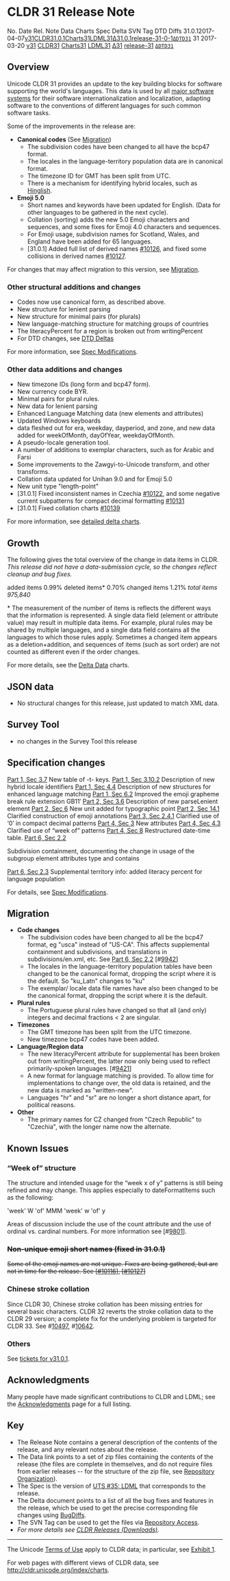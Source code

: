# CLDR 31 Release Note

No. Date Rel. Note Data Charts Spec Delta SVN Tag DTD Diffs
31.0.12017-04-07[v31](http://cldr.unicode.org/index/downloads/cldr-31)[CLDR31.0.1](http://www.unicode.org/Public/cldr/31.0.1/)[Charts31](http://www.unicode.org/cldr/charts/31/)[LDML31](http://www.unicode.org/reports/tr35/tr35-47/tr35.html)[Δ31.0.1](http://unicode.org/cldr/trac/query?resolution=fixed&milestone=31&milestone=31.0.1&group=component&max=999&col=id&col=summary&col=owner&col=type&col=status&col=priority&col=time&order=priority)[release-31-0-1](http://www.unicode.org/repos/cldr/tags/release-31-0-1/)[`ΔDTD31`](http://unicode.org/cldr/trac/changeset?reponame=&new=HEAD@tags/release-31/common/dtd&old=HEAD@tags/release-30/common/dtd)
31 2017-03-20 [v31](http://cldr.unicode.org/index/downloads/cldr-31)
[CLDR31](http://unicode.org/Public/cldr/31/)
[Charts31](http://www.unicode.org/cldr/charts/31/)
[LDML31](http://www.unicode.org/reports/tr35/tr35-47/tr35.html)
[Δ31](http://unicode.org/cldr/trac/query?resolution=fixed&milestone=31&group=component&max=999)
[release-31](http://www.unicode.org/repos/cldr/tags/release-31/)
[`ΔDTD31`](http://unicode.org/cldr/trac/changeset?reponame=&new=HEAD@tags/release-31/common/dtd&old=HEAD@tags/release-30/common/dtd)

## Overview

Unicode CLDR 31 provides an update to the key building blocks for software
supporting the world's languages. This data is used by all [major software
systems](http://cldr.unicode.org/index#TOC-Who-uses-CLDR-) for their software
internationalization and localization, adapting software to the conventions of
different languages for such common software tasks.

Some of the improvements in the release are:

*   **Canonical codes** (See [Migration](cldr-31.md))
    *   The subdivision codes have been changed to all have the bcp47 format.
    *   The locales in the language-territory population data are in canonical
        format.
    *   The timezone ID for GMT has been split from UTC.
    *   There is a mechanism for identifying hybrid locales, such as
        [Hinglish](http://unicode.org/repos/cldr/trunk/specs/ldml/tr35.html#Hybrid_Locale).
*   **Emoji 5.0**
    *   Short names and keywords have been updated for English. (Data for other
        languages to be gathered in the next cycle).
    *   Collation (sorting) adds the new 5.0 Emoji characters and sequences, and
        some fixes for Emoji 4.0 characters and sequences.
    *   For Emoji usage, subdivision names for Scotland, Wales, and England have
        been added for 65 languages.
    *   \[31.0.1\] Added full list of derived names
        [#](http://unicode.org/cldr/trac/ticket/10126)[10126](http://unicode.org/cldr/trac/ticket/10126),
        and fixed some collisions in derived names
        [#](http://unicode.org/cldr/trac/ticket/10127)[10127](http://unicode.org/cldr/trac/ticket/10127).

For changes that may affect migration to this version, see
[Migration](cldr-31.md).

### Other structural additions and changes

*   Codes now use canonical form, as described above.
*   New structure for lenient parsing
*   New structure for minimal pairs (for plurals)
*   New language-matching structure for matching groups of countries
*   The literacyPercent for a region is broken out from writingPercent
*   For DTD changes, see [DTD
    Deltas](http://www.unicode.org/cldr/charts/31/supplemental/dtd_deltas.html)

For more information, see [Spec
Modifications](http://unicode.org/repos/cldr/trunk/specs/ldml/tr35.html#Modifications).

### Other data additions and changes

*   New timezone IDs (long form and bcp47 form).
*   New currency code BYR.
*   Minimal pairs for plural rules.
*   New data for lenient parsing
*   Enhanced Language Matching data (new elements and attributes)
*   Updated Windows keyboards
*   <fields> data fleshed out for era, weekday, dayperiod, and zone, and new
    <fields> data added for weekOfMonth, dayOfYear, weekdayOfMonth.
*   A pseudo-locale generation tool.
*   A number of additions to exemplar characters, such as for Arabic and Farsi
*   Some improvements to the Zawgyi-to-Unicode transform, and other transforms.
*   Collation data updated for Unihan 9.0 and for Emoji 5.0
*   New unit type "length-point"
*   \[31.0.1\] Fixed inconsistent names in Czechia
    [#10122](http://unicode.org/cldr/trac/ticket/10122), and some negative
    current subpatterns for compact decimal formatting
    [#10131](http://unicode.org/cldr/trac/ticket/10131)
*   \[31.0.1\] Fixed collation charts
    [#10139](http://unicode.org/cldr/trac/ticket/10139)

For more information, see [detailed delta
charts](http://www.unicode.org/cldr/charts/31/delta/index.html).

## Growth

The following gives the total overview of the change in data items in CLDR.
*This release did not have a data-submission cycle, so the changes reflect
cleanup and bug fixes.*

added items
0.99%
deleted items\*                                                         0.70%
changed items                                                   1.21%
*total items*                                                   *975,840*

\* The measurement of the number of items is reflects the different ways that
the information is represented. A single data field (element or attribute value)
may result in multiple data items. For example, plural rules may be shared by
multiple languages, and a single data field contains all the languages to which
those rules apply. Sometimes a changed item appears as a deletion+addition, and
sequences of items (such as sort order) are not counted as different even if the
order changes.

For more details, see the [Delta
Data](http://www.unicode.org/cldr/charts/31/delta/index.html) charts.

## JSON data

*   No structural changes for this release, just updated to match XML data.

## Survey Tool

*   no changes in the Survey Tool this release

## Specification changes

[Part 1, Sec
3.7](http://www.unicode.org/reports/tr35/tr35-47/tr35.html#t_Extension) New
table of -t- keys. [Part 1, Sec
3.10.2](http://www.unicode.org/reports/tr35/tr35-47/tr35.html#Hybrid_Locale)
Description of new hybrid locale identifiers [Part 1, Sec
4.4](http://www.unicode.org/reports/tr35/tr35-47/tr35.html#LanguageMatching)
Description of new structures for enhanced language matching [Part 1, Sec
6.2](http://www.unicode.org/reports/tr35/tr35-47/tr35.html#Extended_Pictographic)
Improved the emoji grapheme break rule extension GB11′ [Part 2, Sec
3.6](http://www.unicode.org/reports/tr35/tr35-47/tr35-general.html#Character_Parse_Lenient)
Description of new parseLenient element [Part 2, Sec
6](http://www.unicode.org/reports/tr35/tr35-47/tr35-general.html#Unit_Elements)
New unit added for typographic point
[Part 2, Sec
14.1](http://www.unicode.org/reports/tr35/tr35-47/tr35-general.html#SynthesizingNames)
Clarified construction of emoji annotations [Part 3, Sec
2.4.1](http://www.unicode.org/reports/tr35/tr35-47/tr35-numbers.html#Compact_Number_Formats)
Clarified use of ‘0’ in compact decimal patterns [Part 4, Sec
3](http://www.unicode.org/reports/tr35/tr35-47/tr35-dates.html#Calendar_Fields)
New <field> attributes [Part 4, Sec
4.3](http://www.unicode.org/reports/tr35/tr35-47/tr35-dates.html#Week_Data)
Clarified use of “week of” patterns [Part 4, Sec
8](http://www.unicode.org/reports/tr35/tr35-47/tr35-dates.html#Date_Format_Patterns)
Restructured date-time table. [Part 6, Sec
2.2](http://www.unicode.org/reports/tr35/tr35-47/tr35-info.html#Subdivision_Containment)

Subdivision containment, documenting the change in usage of the subgroup element
attributes type and contains

[Part 6, Sec
2.3](http://www.unicode.org/reports/tr35/tr35-47/tr35-info.html#Supplemental_Territory_Information)
Supplemental territory info: added literacy percent for language population

For details, see [Spec
Modifications](http://www.unicode.org/reports/tr35/tr35-47/tr35.html#Modifications).

## Migration

*   **Code changes**
    *   The subdivision codes have been changed to all be the bcp47 format, eg
        "usca" instead of "US-CA". This affects supplemental containment and
        subdivisions, and translations in subdivisions/en.xml, etc. See [Part 6,
        Sec
        2.2](http://www.unicode.org/reports/tr35/tr35-47/tr35-info.html#Subdivision_Containment)
        \[#[9942](http://unicode.org/cldr/trac/ticket/9942)\]
    *   The locales in the language-territory population tables have been
        changed to be the canonical format, dropping the script where it is the
        default. So "ku_Latn" changes to "ku"
    *   The exemplar/ locale data file names have also been changed to be the
        canonical format, dropping the script where it is the default.
*   **Plural rules**
    *   The Portuguese plural rules have changed so that all (and only) integers
        and decimal fractions < 2 are singular.
*   **Timezones**
    *   The GMT timezone has been split from the UTC timezone.
    *   New timezone bcp47 codes have been added.
*   **Language/Region data**
    *   The new literacyPercent attribute for supplemental <languagePopulation>
        has been broken out from writingPercent, the latter now only being used
        to reflect primarily-spoken languages.
        \[#[9421](http://unicode.org/cldr/trac/ticket/9421)\]
    *   A new format for language matching is provided. To allow time for
        implementations to change over, the old data is retained, and the new
        data is marked as "written-new".
    *   Languages "hr" and "sr" are no longer a short distance apart, for
        political reasons.
*   **Other**
    *   The primary names for CZ changed from "Czech Republic" to "Czechia",
        with the longer name now the alternate.

## Known Issues

### “Week of” structure

The structure and intended usage for the “week x of y” patterns is still being
refined and may change. This applies especially to dateFormatItems such as the
following:

<dateFormatItem id="MMMMW" count=...>'week' W 'of' MMM</dateFormatItem>
<dateFormatItem id="yw" count=...>'week' w 'of' y</dateFormatItem>

Areas of discussion include the use of the count attribute and the use of
ordinal vs. cardinal numbers. For more information see
\[#[9801](http://unicode.org/cldr/trac/ticket/9801)\].

### ~~Non-unique emoji short names (fixed in 31.0.1)~~

~~Some of the emoji names are not unique. Fixes are being gathered, but are not
in time for the release. See
\[[#10116](http://unicode.org/cldr/trac/ticket/10116)\],
\[[#10127](http://unicode.org/cldr/trac/ticket/10127)\]~~

### Chinese stroke collation

Since CLDR 30, Chinese stroke collation has been missing entries for several
basic characters. CLDR 32 reverts the stroke collation data to the CLDR 29
version; a complete fix for the underlying problem is targeted for CLDR 33. See
#[10497](http://unicode.org/cldr/trac/ticket/10497),
#[10642](http://unicode.org/cldr/trac/ticket/10642).

### Others

See [tickets for v31.0.1](http://unicode.org/cldr/trac/query?milestone=31.0.1).

## Acknowledgments

Many people have made significant contributions to CLDR and LDML; see the
[Acknowledgments](../acknowledgments.md) page for a full listing.

## Key

*   The Release Note contains a general description of the contents of the
    release, and any relevant notes about the release.
*   The Data link points to a set of zip files containing the contents of the
    release (the files are complete in themselves, and do not require files from
    earlier releases -- for the structure of the zip file, see
    [Repository
    Organization](http://cldr.unicode.org/index/downloads#Repository_Organization)).
*   The Spec is the version of                      [UTS #35:
    LDML](http://www.unicode.org/reports/tr35/) that corresponds to the release.
*   The Delta document points to a list of all the bug fixes and features in the
    release, which be used to get the precise corresponding file changes using
    [BugDiffs](http://unicode.org/cgi-bin/bugdiffs.pl).
*   The SVN Tag can be used to get the files via [Repository
    Access](http://cldr.unicode.org/index/downloads#latest_draft_version).
*   *For more details see [CLDR Releases (Downloads)](index.md).*

---

The Unicode [Terms of Use](http://unicode.org/copyright.html) apply to CLDR
data; in particular, see [Exhibit
1](http://unicode.org/copyright.html#Exhibit1).

For web pages with different views of CLDR data, see
<http://cldr.unicode.org/index/charts>.
